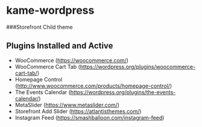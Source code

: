 # kame-wordpress
###Storefront Child theme

## Plugins Installed and Active

- WooCommerce (https://woocommerce.com/)
- WooCommerce Cart Tab (https://wordpress.org/plugins/woocommerce-cart-tab/)
- Homepage Control (http://www.woocommerce.com/products/homepage-control/)
- The Events Calendar (https://wordpress.org/plugins/the-events-calendar/)
- MetaSlider (https://www.metaslider.com/)
- Storefront Add Slider (https://atlantisthemes.com/)
- Instagram Feed (https://smashballoon.com/instagram-feed)
